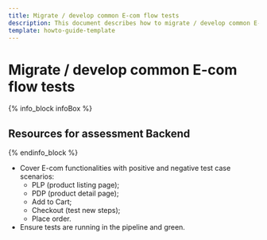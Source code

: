 ```yaml
---
title: Migrate / develop common E-com flow tests
description: This document describes how to migrate / develop common E-com flow tests.
template: howto-guide-template
---
```


# Migrate / develop common E-com flow tests

{% info_block infoBox %}

## Resources for assessment Backend

{% endinfo_block %}

* Cover E-com functionalities with positive and negative test case scenarios:
    * PLP (product listing page);
    * PDP (product detail page);
    * Add to Cart;
    * Checkout (test new steps);
    * Place order.
* Ensure tests are running in the pipeline and green.
